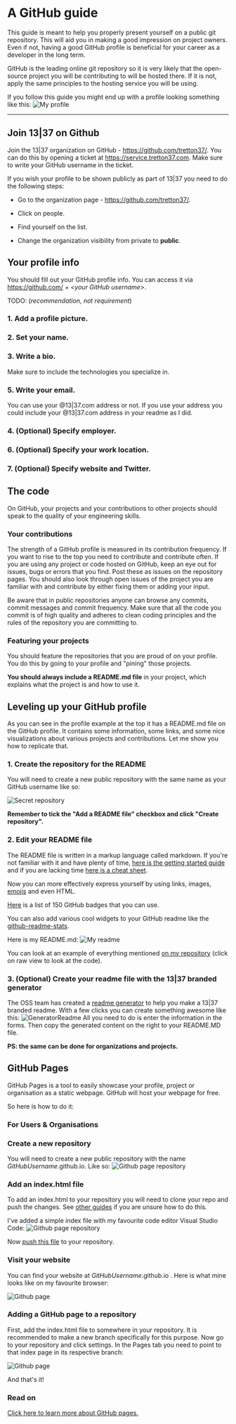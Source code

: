 # A GitHub guide

This guide is meant to help you properly present yourself on a public git
repository. This will aid you in making a good impression on project owners.
Even if not, having a good GitHub profile is beneficial for your career as a
developer in the long term.

GitHub is the leading online git repository so it is very likely that the
open-source project you will be contributing to will be hosted there. If it is
not, apply the same principles to the hosting service you will be using.

If you follow this guide you might end up with a profile looking something like this:
![My profile](./img/luka.png "My GitHub profile")

---

## Join 13|37 on Github

Join the 13|37 organization on GitHub - https://github.com/tretton37/.
You can do this by opening a ticket at https://service.tretton37.com. Make sure to write your GitHub username in the ticket.

If you wish your profile to be shown publicly as part of 13|37 you need to
do the following steps:

-   Go to the organization page - https://github.com/tretton37/.

-   Click on people.

-   Find yourself on the list.

-   Change the organization visibility from private to **public**.

## Your profile info

You should fill out your GitHub profile info. You can access it  via https://github.com/ + *\<your GitHub
username\>*.

TODO: (*recommendation, not requirement*)

### 1. Add a profile picture.

### 2. Set your name.

### 3. Write a bio.

Make sure to include the technologies you
specialize in. 

### 5. Write your email.

You can use your @13|37.com address or not. If you use your address you could include your @13|37.com address in your readme as I did.

### 4. (Optional) Specify employer.

### 6. (Optional) Specify your work location.

### 7. (Optional) Specify website and Twitter.

## The code

On GitHub, your projects and your contributions to other projects should speak
to the quality of your engineering skills.

### Your contributions

The strength of a GitHub profile is measured in its contribution frequency. If
you want to rise to the top you need to contribute and contribute often. If you
are using any project or code hosted on GitHub, keep an eye out for issues, bugs
or errors that you find. Post these as issues on the repository pages. You
should also look through open issues of the project you are familiar with and
contribute by either fixing them or adding your input.

Be aware that in public repositories anyone can browse any commits, commit
messages and commit frequency. Make sure that all the code you commit is of high
quality and adheres to clean coding principles and the rules of the repository
you are committing to.

### Featuring your projects

You should feature the repositories that you are proud of on your profile. You
do this by going to your profile and "pining" those projects.

**You should always include a README.md file** in your project, which explains
what the project is and how to use it.

## Leveling up your GitHub profile

As you can see in the profile example at the top it has a README.md
file on the GitHub profile. It contains some information, some links, and some
nice visualizations about various projects and contributions. Let me show you how to
replicate that.

### 1. Create the repository for the README

You will need to create a new public repository with the same name as your
GitHub username like so:

![Secret repository](./img/secret.png)

**Remember to tick the "Add a README file" checkbox and click "Create repository".**

### 2. Edit your README file

The README file is written in a markup language called markdown. If you're not familiar with it and have plenty of time, [here is the getting started
guide](https://www.markdownguide.org/getting-started/) and if you are lacking time [here is a cheat sheet](https://www.markdownguide.org/cheat-sheet/).

Now you can more effectively express yourself by using links, images,
[emojis](https://gist.github.com/rxaviers/7360908) and even HTML. 

[Here](https://dev.to/envoy_/150-badges-for-github-pnk) is a list of 150 GitHub badges that you can use.

You can also add various cool widgets to your GitHub readme like the
[github-readme-stats](https://github.com/anuraghazra/github-readme-stats).

Here is my README.md:
![My readme](img/myReadme.png)

You can look at an example of everything mentioned [on my
repository](https://github.com/DoubleL222/Doublel222) (click on raw view to look
at the code).

### 3. (Optional) Create your readme file with the 13|37 branded generator
The OSS team has created a [readme generator](https://oss-tools.1337.services/readmemaker/index.html) to help you make a 13|37 branded readme. With a few clicks you can create something awesome like this:
![GeneratorReadme](img/ReadmeGenerator.png)
All you need to do is enter the information in the forms. Then copy the generated content on the right to your README.MD file.

**PS: the same can be done for organizations and projects.**

## GitHub Pages

GitHub Pages is a tool to easily showcase your profile, project or organisation as a static webpage. GitHub will host your webpage for free.

So here is how to do it:

### For Users & Organisations

### Create a new repository

You will need to create a new public repository with the name *GitHubUsername*.github.io. Like so:
![Github page repository](./img/githubPageRepository.png)

### Add an index.html file

To add an index.html to your repository you will need to clone your repo and push the changes. See [other guides](https://docs.github.com/en/repositories/creating-and-managing-repositories/cloning-a-repository) if you are unsure how to do this.

I've added a simple index file with my favourite code editor Visual Studio Code:
![Github page repository](./img/simpleIndexFile.png)

Now [push this file](https://docs.github.com/en/repositories/working-with-files/managing-files/adding-a-file-to-a-repository) to your repository.

### Visit your website

You can find your website at *GitHubUsername*.github.io . Here is what mine looks like on my favourite browser:

![Github page](./img/website.png)


### Adding a GitHub page to a repository

First, add the index.html file to somewhere in your repository. It is recommended to make a new branch specifically for this purpose.
Now go to your repository and click settings. In the Pages tab you need to point to that index page in its respective branch:

![Github page](./img/githubRepository.png)

And that's it!

### Read on

[Click here to learn more about GitHub pages.](https://docs.github.com/en/pages/getting-started-with-github-pages/about-github-pages)